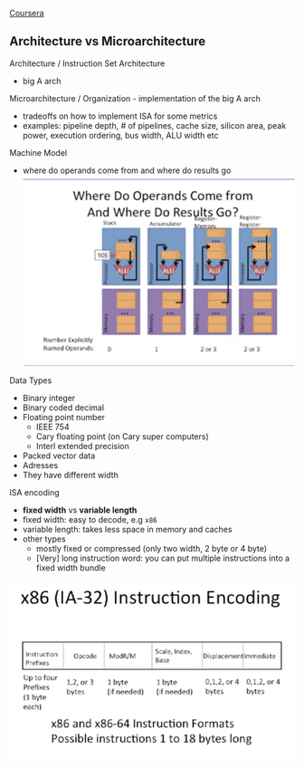 [Coursera](https://www.coursera.org/learn/comparch/lecture/rgQ8X/architecture-and-microarchitecture)

## Architecture vs Microarchitecture

Architecture / Instruction Set Architecture
- big A arch

Microarchitecture / Organization - implementation of the big A arch
- tradeoffs on how to implement ISA for some metrics
- examples: pipeline depth, # of pipelines, cache size, silicon area, peak power, execution ordering, bus width, ALU width etc

Machine Model
- where do operands come from and where do results go
![alu](image/alu-register-memory.png)

Data Types
- Binary integer
- Binary coded decimal
- Floating point number
  - IEEE 754
  - Cary floating point (on Cary super computers)
  - Interl extended precision
- Packed vector data  
- Adresses
- They have different width

ISA encoding
- **fixed width** vs **variable length**
- fixed width: easy to decode, e.g `x86`
- variable length: takes less space in memory and caches
- other types
  - mostly fixed or compressed (only two width, 2 byte or 4 byte)
  - [Very] long instruction word: you can put multiple instructions into a fixed width bundle

![isa encoding](image/isa_encoding.png)